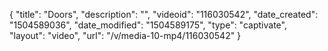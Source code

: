 {
    "title": "Doors",
    "description": "",
    "videoid": "116030542",
    "date_created": "1504589036",
    "date_modified": "1504589175",
    "type": "captivate",
    "layout": "video",
    "url": "\/v\/media-10-mp4\/116030542"
}